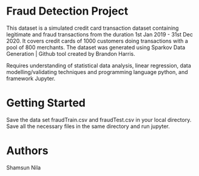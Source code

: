 # Fraud Detection Project
This dataset is a simulated credit card transaction dataset containing legitimate and fraud transactions from the duration 1st Jan 2019 - 31st Dec 2020. It covers credit cards of 1000 customers doing transactions with a pool of 800 merchants. The dataset was generated using Sparkov Data Generation | Github tool created by Brandon Harris. 

Requires understanding of statistical data analysis, linear regression, data modelling/validating techniques and programming language python, and framework Jupyter.

# Getting Started
Save the data set fraudTrain.csv and fraudTest.csv in your local directory. Save all the necessary files in the same directory and run jupyter. 

# Authors
Shamsun Nila
